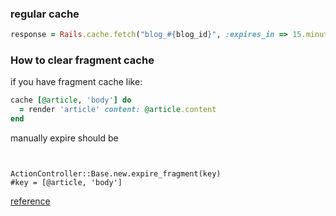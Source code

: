 ### regular cache


```ruby
response = Rails.cache.fetch("blog_#{blog_id}", :expires_in => 15.minutes){client.get_blog(blog_id)}
```


### How to clear fragment cache

if you have fragment cache like:

```ruby
cache [@article, 'body'] do
  = render 'article' content: @article.content
end

```

manually expire should be

```


ActionController::Base.new.expire_fragment(key)
#key = [@article, 'body']
```

[reference](http://api.rubyonrails.org/classes/ActionController/Caching/Fragments.html#M000438)
